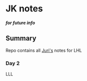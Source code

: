 # JK notes
##### for future info

## Summary

Repo contains all [Juri's](https://github.com/iliketurtles83) notes for LHL


### Day 2
LLL